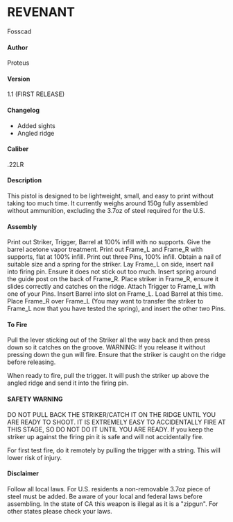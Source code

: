 # REVENANT
Fosscad
#### Author
Proteus

#### Version
1.1 (FIRST RELEASE)

#### Changelog
* Added sights
* Angled ridge

#### Caliber
.22LR

#### Description
This pistol is designed to be lightweight, small, and easy to print without taking too much time. It currently weighs around 150g
fully assembled without ammunition, excluding the 3.7oz of steel required for the U.S.

#### Assembly
Print out Striker, Trigger, Barrel at 100% infill with no supports. Give the barrel acetone vapor treatment.
Print out Frame_L and Frame_R with supports, flat at 100% infill.
Print out three Pins, 100% infill. 
Obtain a nail of suitable size and a spring for the striker.
Lay Frame_L on side, insert nail into firing pin. Ensure it does not stick out too much. Insert spring
around the guide post on the back of Frame_R. Place striker in Frame_R, ensure it slides correctly and catches on the ridge.
Attach Trigger to Frame_L with one of your Pins. Insert Barrel into slot on Frame_L. Load Barrel at this time. Place Frame_R
over Frame_L (You may want to transfer the striker to Frame_L now that you have tested the spring), and insert the other two
Pins. 

#### To Fire
Pull the lever sticking out of the Striker all the way back and then press down so it catches on the groove. WARNING:
If you release it without pressing down the gun will fire. Ensure that the striker is caught on the ridge before releasing.

When ready to fire, pull the trigger. It will push the striker up above the angled ridge and send it into the firing pin.

#### SAFETY WARNING
DO NOT PULL BACK THE STRIKER/CATCH IT ON THE RIDGE UNTIL YOU ARE READY TO SHOOT. IT IS EXTREMELY EASY TO ACCIDENTALLY FIRE AT 
THIS STAGE, SO DO NOT DO IT UNTIL YOU ARE READY. If you keep the striker up against the firing pin it is safe and will not accidentally fire.

For first test fire, do it remotely by pulling the trigger with a string. This will lower risk of injury.

#### Disclaimer
Follow all local laws. For U.S. residents a non-removable 3.7oz piece of steel must be added. Be aware of your local and federal
laws before assembling. In the state of CA this weapon is illegal as it is a "zipgun". For other states please check your laws.

